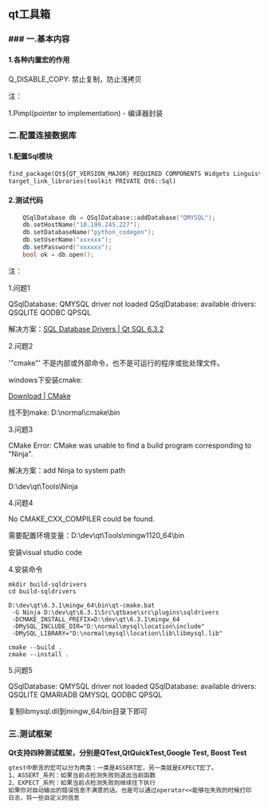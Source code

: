 ## qt工具箱

### ### 一.基本内容

#### 1.各种内置宏的作用

Q_DISABLE_COPY: 禁止复制，防止浅拷贝

注：

1.Pimpl(pointer to implementation) - 编译器封装

### 二.配置连接数据库

#### 1.配置Sql模块

```markdown
find_package(Qt${QT_VERSION_MAJOR} REQUIRED COMPONENTS Widgets LinguistTools)
target_link_libraries(toolkit PRIVATE Qt6::Sql)
```

#### 2.测试代码

```c++
    QSqlDatabase db = QSqlDatabase::addDatabase("QMYSQL");
    db.setHostName("10.199.245.227");
    db.setDatabaseName("python_codegen");
    db.setUserName("xxxxxx");
    db.setPassword("xxxxxx");
    bool ok = db.open();
```

注：

1.问题1

QSqlDatabase: QMYSQL driver not loaded
QSqlDatabase: available drivers: QSQLITE QODBC QPSQL

解决方案：[SQL Database Drivers | Qt SQL 6.3.2](https://doc.qt.io/qt-6/sql-driver.html)

2.问题2

'"cmake"' 不是内部或外部命令，也不是可运行的程序或批处理文件。

windows下安装cmake:

[Download | CMake](https://cmake.org/download/)

找不到make: D:\normal\cmake\bin

3.问题3

CMake Error: CMake was unable to find a build program corresponding to "Ninja".

解决方案：add Ninja to system path

D:\dev\qt\Tools\Ninja

4.问题4

No CMAKE_CXX_COMPILER could be found.

需要配置环境变量：D:\dev\qt\Tools\mingw1120_64\bin

安装visual studio code

4.安装命令

```batch
mkdir build-sqldrivers
cd build-sqldrivers

D:\dev\qt\6.3.1\mingw_64\bin\qt-cmake.bat 
 -G Ninja D:\dev\qt\6.3.1\Src\qtbase\src\plugins\sqldrivers 
 -DCMAKE_INSTALL_PREFIX=D:\dev\qt\6.3.1\mingw_64
 -DMySQL_INCLUDE_DIR="D:\normal\mysql\location\include"
 -DMySQL_LIBRARY="D:\normal\mysql\location\lib\libmysql.lib"

cmake --build .
cmake --install .
```

5.问题5

QSqlDatabase: QMYSQL driver not loaded
QSqlDatabase: available drivers: QSQLITE QMARIADB QMYSQL QODBC QPSQL

复制libmysql.dll到mingw_64/bin目录下即可

### 三.测试框架

**Qt支持四种测试框架，分别是QTest,QtQuickTest,Google Test, Boost Test**

```markdown
gtest中断言的宏可以分为两类：一类是ASSERT宏，另一类就是EXPECT宏了。
1、ASSERT_系列：如果当前点检测失败则退出当前函数
2、EXPECT_系列：如果当前点检测失败则继续往下执行
如果你对自动输出的错误信息不满意的话，也是可以通过operator<<能够在失败的时候打印
日志，将一些自定义的信息
```
